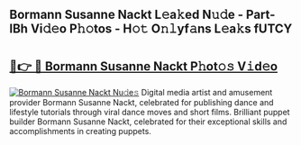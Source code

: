 ## Bormann Susanne Nackt L𝚎a𝚔ed N𝚞𝚍e - Part-lBh Vi𝚍𝚎o P𝚑𝚘tos - H𝚘𝚝 O𝚗𝚕yf𝚊ns L𝚎a𝚔s fUTCY

# <h2><a href="http://kff5rld.oniu.top/?m=Bormann+Susanne+Nackt">🔗👉 🔴 Bormann Susanne Nackt P𝚑ot𝚘𝚜 V𝚒d𝚎o</a></h2>

[![Bormann Susanne Nackt Nu𝚍e𝚜](https://i.imgur.com/0qMVB7G.gif)](http://kff5rld.oniu.top/?m=Bormann+Susanne+Nackt)
Digital media artist and amusement provider Bormann Susanne Nackt, celebrated for publishing dance and lifestyle tutorials through viral dance moves and short films. Brilliant puppet builder Bormann Susanne Nackt, celebrated for their exceptional skills and accomplishments in creating puppets.  
